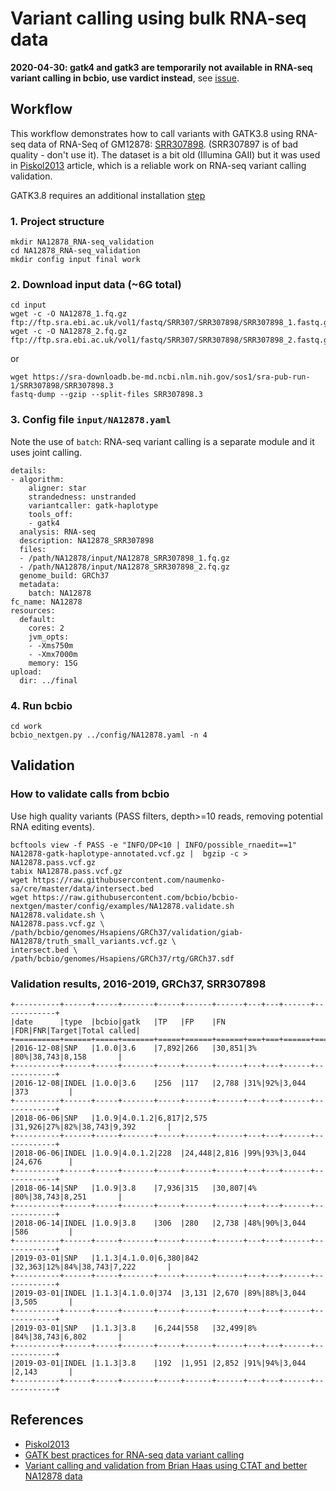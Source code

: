 # Variant calling using bulk RNA-seq data

**2020-04-30: gatk4 and gatk3 are temporarily not available in RNA-seq variant calling in bcbio, use vardict instead**, see [issue](https://github.com/bcbio/bcbio-nextgen/issues/3078).

## Workflow

This workflow demonstrates how to call variants with GATK3.8 using RNA-seq data of RNA-Seq of GM12878:
[SRR307898](https://www.ncbi.nlm.nih.gov/sra/?term=SRR307898). (SRR307897 is of bad quality - don't use it).
The dataset is a bit old (Illumina GAII) but it was used in [Piskol2013](https://www.ncbi.nlm.nih.gov/pubmed/24075185) article, which is a reliable work on RNA-seq variant calling validation.

GATK3.8 requires an additional installation [step](https://bcbio-nextgen.readthedocs.io/en/latest/contents/installation.html#gatk-and-mutect-mutect2)

### 1. Project structure
```
mkdir NA12878_RNA-seq_validation
cd NA12878_RNA-seq_validation
mkdir config input final work
```
### 2. Download input data (~6G total)
```
cd input
wget -c -O NA12878_1.fq.gz ftp://ftp.sra.ebi.ac.uk/vol1/fastq/SRR307/SRR307898/SRR307898_1.fastq.gz
wget -c -O NA12878_2.fq.gz ftp://ftp.sra.ebi.ac.uk/vol1/fastq/SRR307/SRR307898/SRR307898_2.fastq.gz
```
or
```
wget https://sra-downloadb.be-md.ncbi.nlm.nih.gov/sos1/sra-pub-run-1/SRR307898/SRR307898.3
fastq-dump --gzip --split-files SRR307898.3 
```

### 3. Config file `input/NA12878.yaml`
Note the use of `batch`: RNA-seq variant calling is a separate module and it uses joint calling.
```
details:
- algorithm:
    aligner: star
    strandedness: unstranded
    variantcaller: gatk-haplotype
    tools_off:
    - gatk4
  analysis: RNA-seq
  description: NA12878_SRR307898
  files:
  - /path/NA12878/input/NA12878_SRR307898_1.fq.gz
  - /path/NA12878/input/NA12878_SRR307898_2.fq.gz
  genome_build: GRCh37
  metadata:
    batch: NA12878
fc_name: NA12878
resources:
  default:
    cores: 2
    jvm_opts:
    - -Xms750m
    - -Xmx7000m
    memory: 15G
upload:
  dir: ../final
```

### 4. Run bcbio
```
cd work
bcbio_nextgen.py ../config/NA12878.yaml -n 4
```

## Validation

### How to validate calls from bcbio

Use high quality variants (PASS filters, depth>=10 reads, removing potential RNA editing events).
```
bcftools view -f PASS -e "INFO/DP<10 | INFO/possible_rnaedit==1" NA12878-gatk-haplotype-annotated.vcf.gz |  bgzip -c > NA12878.pass.vcf.gz
tabix NA12878.pass.vcf.gz
wget https://raw.githubusercontent.com/naumenko-sa/cre/master/data/intersect.bed
wget https://raw.githubusercontent.com/bcbio/bcbio-nextgen/master/config/examples/NA12878.validate.sh
NA12878.validate.sh \
NA12878.pass.vcf.gz \
/path/bcbio/genomes/Hsapiens/GRCh37/validation/giab-NA12878/truth_small_variants.vcf.gz \
intersect.bed \
/path/bcbio/genomes/Hsapiens/GRCh37/rtg/GRCh37.sdf
```

### Validation results, 2016-2019, GRCh37, SRR307898
```eval_rst
+----------+------+-----+-------+-----+------+------+---+---+------+------------+
|date      |type  |bcbio|gatk   |TP   |FP    |FN    |FDR|FNR|Target|Total called|
+==========+======+=====+=======+=====+======+======+===+===+======+============+
|2016-12-08|SNP   |1.0.0|3.6    |7,892|266   |30,851|3% |80%|38,743|8,158       |
+----------+------+-----+-------+-----+------+------+---+---+------+------------+
|2016-12-08|INDEL |1.0.0|3.6    |256  |117   |2,788 |31%|92%|3,044 |373         |
+----------+------+-----+-------+-----+------+------+---+---+------+------------+
|2018-06-06|SNP   |1.0.9|4.0.1.2|6,817|2,575 |31,926|27%|82%|38,743|9,392       |
+----------+------+-----+-------+-----+------+------+---+---+------+------------+
|2018-06-06|INDEL |1.0.9|4.0.1.2|228  |24,448|2,816 |99%|93%|3,044 |24,676      |
+----------+------+-----+-------+-----+------+------+---+---+------+------------+
|2018-06-14|SNP   |1.0.9|3.8    |7,936|315   |30,807|4% |80%|38,743|8,251       |
+----------+------+-----+-------+-----+------+------+---+---+------+------------+
|2018-06-14|INDEL |1.0.9|3.8    |306  |280   |2,738 |48%|90%|3,044 |586         |
+----------+------+-----+-------+-----+------+------+---+---+------+------------+
|2019-03-01|SNP   |1.1.3|4.1.0.0|6,380|842   |32,363|12%|84%|38,743|7,222       |
+----------+------+-----+-------+-----+------+------+---+---+------+------------+
|2019-03-01|INDEL |1.1.3|4.1.0.0|374  |3,131 |2,670 |89%|88%|3,044 |3,505       |
+----------+------+-----+-------+-----+------+------+---+---+------+------------+
|2019-03-01|SNP   |1.1.3|3.8    |6,244|558   |32,499|8% |84%|38,743|6,802       |
+----------+------+-----+-------+-----+------+------+---+---+------+------------+
|2019-03-01|INDEL |1.1.3|3.8    |192  |1,951 |2,852 |91%|94%|3,044 |2,143       |
+----------+------+-----+-------+-----+------+------+---+---+------+------------+
```

## References
- [Piskol2013](https://www.ncbi.nlm.nih.gov/pubmed/24075185)
- [GATK best practices for RNA-seq data variant calling](https://gatk.broadinstitute.org/hc/en-us/articles/360035531192-RNAseq-short-variant-discovery-SNPs-Indels-)
- [Variant calling and validation from Brian Haas using CTAT and better NA12878 data](https://github.com/NCIP/ctat-mutations/wiki/Performance-Assessment)
